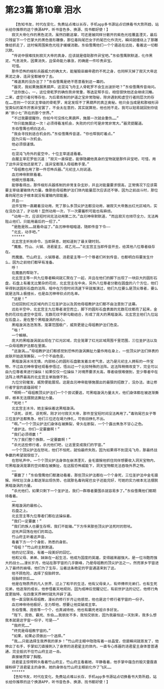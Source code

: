 # 第23篇 第10章 泪水
        【告知书友，时代在变化，免费站点难以长存，手机app多书源站点切换看书大势所趋，站长给你推荐的这个换源APP，听书音色多、换源、找书都好使！】
       寂灭大帝化作的黑色泥流，虽然四散逃窜，可还是被同样分散开的紫色光柱覆盖湮灭，最后只残留下一个巴掌大的黑色兽形雕像，那位毒钩尾巴女子的尾巴化作流光，瞬间就缠绕上了那雕像给抓走了，这时候周围紫色光柱才缓缓消散。东伯雪鹰他们一个个遁逃在远处，看着这一切都沉默。
       “传说中很难找到寂灭大帝的真身，应该就是借助那件异宝吧。”东伯雪鹰默默道，化作黑泥，气息消失，因果消失，且保命能力暴涨，的确是一件珍贵异宝。
       可惜。
       那件恐怖的梭形兵器威力的确太大，能摧毁巫蛐帝君的不死之身，也同样灭掉了寂灭大帝这黑泥之身，连异宝都被夺了去。
       “难道真的没办法了？”东伯雪鹰是绝不愿意看到这一幕的。
       “器灵，我如果施展黑葫芦，这混沌飞舟主人骨乾罗不会生出波折吧？”东伯雪鹰传音询问。
       “这你放心，一，这位骨乾罗的确伤势非常重，等选定帮手后，相信很快他还会继续沉睡。二来，虚空行者何等存在，为后辈炼制的护道之宝非常隐秘，除非遇到和虚空行者同层次的存在……否则一个区区主宰级的骨乾罗，肯定发现不了黑葫芦的真正奥秘。他只会当成是和那梭形异宝类似的某件厉害异宝罢了，不会太在意的，其实就算抢，他也抢不走。我可以轻易就回到你徒弟‘崇小七’所在的那个世界。”
       “不过我要提醒你，你如今可没炼化黑葫芦，施展一次就会重伤……”
       “你只能施展这一次！必须得看准机会，失败的代价可是非常非常大。”器灵提醒道。
       东伯雪鹰也明白这点。
       “我会寻找到适合机会的。”东伯雪鹰传音道，“你也帮我盯着点。”
       因为只有一次机会。
       他必须很谨慎。
       ……
       在混沌飞舟外的星空中，十位主宰遥遥看着。
       血腥主宰尼罗低沉道：“寂灭一直保密，能够隐藏他真身的宝物就是那件异宝吧，可惜，用了这件异宝他还是死了，连异宝都落入母祖教手里。”
       “母祖教也用了那一件恐怖兵器。”元初主人则说道。
       血刃神帝默默看着。
       他眼光很毒辣。
       能够看得出，那件梭形兵器炼制的非常复杂玄妙，并且对能量要求很高，正常情况下应该需要主宰级灌输体内力量。像那些母祖教护法们体内能量层次应该还不够，因为之前战斗时，那位毒钩尾巴女子根本就没有灌输内部能量。
       并且——
       这件宝物一直藏着没动用，死了那么多顶尖护法都没动用，被寂灭大帝轰出红光区域内，实在没办法了，才动用！显然动用一次，下一次要蓄积可能也有麻烦。
       “动用一次，应该短时间无法动用第二次。”血刃神帝默默道，“而且寂灭也倾尽全力，无法再阻止他们，只能用最后的一招了。”
       “是胜是败……就看命运了。”血刃神帝暗暗道，随即传音下令——
       “北玄，动手吧。”
       ******
       北玄宫主听到命令，当即屏息，她知道到了最关键时刻。
       “魔凰、竹山、火铖、涟君星主、成乙兄……”北玄宫主当即传音开去，给其他八位尊者级存在。
       而魔凰、竹山府主、火铖尊者、涟君星主等一个个尊者们听到传音，也都明白将要发生什么，因为之前他们都早有准备。
       呼！
       在魔凰的帮助下。
       北玄宫主等一共九位尊者瞬间就汇聚在了一起，并且在他们的脚下出现了一块巨大的圆形石盘，石盘上有着无比繁杂的花纹，北玄宫主在中央，另外八位尊者分散在圆盘的八个方位，他们早得到这圆形石盘的法阵，暗中在万倍时间流速下早就推演过，他们九位要么是顶尖尊者，要么就是法阵上极擅长，也是血刃神帝钦点的名单。
       “这是！”
       已经回到红光区域内的三位圣护法以及其他母祖教护法们都不由注意到了这幕。
       远处半空中，北玄宫主九位尊者凌空而立，脚下的圆形石盘表面的无数花纹都亮了起来，金色的花纹在虚空中显现，无数花纹不断勾勒结合，形成了庞大的黑暗漩涡。北玄宫主他们九位站在石盘上，是在整个黑暗漩涡的核心。
       黑暗漩涡浩浩荡荡，笼罩范围极广，威势更是让母祖教护法们色变。
       “嗡！”
       一个瞬移。
       庞大的黑暗漩涡就出现在了红光区域，完全笼罩了红光区域周围千里范围，三位圣护法以及一众母祖教护法都在里面。
       “这漩涡……”母祖教护法们都感觉到恐怖的漩涡撕扯力量作用在身上，一些顶尖护法们体表的皮肤开始逐渐撕裂，一个个不由色变。
       黑暗漩涡冰冷无情，内部核心的圆形石盘散发着古老气息，这乃是元初主人拥有的一件宝物，不过血刃神帝曾经观看参悟过，悟出过一个比较特殊的法阵。这法阵稍微改变下，完全可以由九位尊者来进行操纵！如果仅仅一位操纵？对境界要求太高，尊者级很难做到，至少尊者中在法阵上境界最高的北玄宫主单独做不到。
       九位分别催发，威势便能展现。这是血刃神帝能够施展出的最狠的招数了，没办法，谁让修行者宇宙的底蕴弱呢？
       “啊啊~~”母祖教顶尖护法们一个个尝试要逃，可黑暗漩涡力量太大，他们身体都在被逐渐撕碎，根本无法摆脱这撕扯力量。
       “死吧！”
       北玄宫主冰冷，她主操纵着这黑暗漩涡。
       “该死，该死，该死啊，刚才对付寂灭大帝，那件至宝短时间没法再用了。”毒钩尾巴女子等三位圣护法都焦急，他们三位还在竭力挣扎，可依旧挣扎不出。
       “啊。”一个个顶尖护法们身体在被撕裂，骨头在断裂，一个个露出焦急不甘心之色。
       “虔护法，你们一定要赢啊！”
       “我们必须得赢！”
       “为了我们整个族群，一定要赢啊！”
       “杀光这些修行者，杀光他们吧，让这里变成我们的宇宙。”
       一个个顶尖护法在怒吼，他们不怕死，就怕最终失败。因为如果得不到混沌飞舟，那最终战争赢的希望就很低了。
       在怒吼声中，一个个顶尖护法身体在崩溃湮灭，金毛猿猴他抓住同伴想要收入洞天宝物内，可黑暗漩涡笼罩的空间都在被撕扯，在这股恐怖威能下，洞天宝物都无法吞吸外界之物。
       ……
       “要赢了！”东伯雪鹰他们都激动看着，那些顶尖护法都在一个个身死，三位圣护法中金毛猿猴、持杖壮汉身上都逐渐出现伤势，也就那名毒钩尾巴女子还能完好，可她的实力根本无法摆脱黑暗漩涡的力量。
       “杀光他们，如果只剩下一个圣护法，我们一群尊者要围杀就容易多了。”东伯雪鹰他们都期待看着。
       ……
       黑暗漩涡的最核心。
       石盘之上。
       北玄宫主等九位尊者们都在这操纵着。
       “我们一定要赢！”
       “我们的族人也要生存啊，我们不能输。”下方传来那些顶尖护法死时的怒吼。
       这吼声回荡在他们的耳边。
       竹山府主听着这声音。
       看着下方一个个身影，熟悉的身影。
       “母祖？”竹山府主默默道。
       他的记忆深处，有着一段美好的回忆。
       他和父母、弟弟、妹妹在一起生活，他成为国度的英雄，变得越来越强大。是一位冷酷而强大的战士……漫长岁月，他站在那宇宙的几乎巅峰，乃是母祖教的顶尖护法之一。然而家乡宇宙进入了最终的崩塌，他们为了生存，沿着这条稳定的宇宙通道来到了这。
       他不顾危险，选择了投胎转世。
       投胎转世后……
       他是在物质界的凡人世界，过上了和平的生活，他有父母亲人，有师傅师兄弟们，也有生死兄弟，他逐渐的成长，他参悟着天地规则，因为成神后觉醒记忆，有前世护法的记忆，他修行角度更独特，在四重天界神时就先开辟了道。
       他一直没联系母祖教，漫长的修行岁月让他感觉，他也是这个修行者宇宙的一份子。
       血刃神帝待他极好，全力帮他，想要让他突破成主宰。
       东伯雪鹰、庞依等一个个，也真诚待他，他也有霸兇老祖许多好友。
       “陛下、庞依、霸兇、东伯……我朋友不多，我怕交朋友，因为我最怕这一天到来，我多么想我本就是这宇宙一份子，可是——”
       “我终究……”
       “终究是母祖教宇宙的。”
       “如果，如果必须做出一个选择。”
       “我……只能选择生我养我的家乡！”竹山府主眼中隐隐有着一丝晶莹，但是瞬间就蒸发了，他伸出了右手，手掌如刀直接刺入了身旁的涟君星主的体内，一直专心炼器的涟君星主身体普普通通，完全抵抗不住竹山府主这一击。
       直接被贯穿了胸膛。
       涟君星主惊愕转头看着竹山府主，竹山府主看着她，平静看着，他手掌中蕴含的毁灭雷霆直接粉碎了涟君星主的身体，她的身体在竹山府主眼前化作了飞灰……
       ******
       【告知书友，时代在变化，免费站点难以长存，手机app多书源站点切换看书大势所趋，站长给你推荐的这个换源APP，听书音色多、换源、找书都好使！】